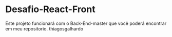 # Desafio-React-Front

Este projeto funcionará com o Back-End-master que você poderá encontrar em meu repositorio.
thiagosgalhardo
